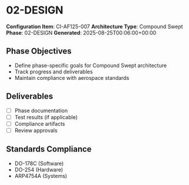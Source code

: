 # 02-DESIGN

**Configuration Item**: CI-AF125-007
**Architecture Type**: Compound Swept
**Phase**: 02-DESIGN
**Generated**: 2025-08-25T00:06:00+00:00

## Phase Objectives
- Define phase-specific goals for Compound Swept architecture
- Track progress and deliverables
- Maintain compliance with aerospace standards

## Deliverables
- [ ] Phase documentation
- [ ] Test results (if applicable)
- [ ] Compliance artifacts
- [ ] Review approvals

## Standards Compliance
- DO-178C (Software)
- DO-254 (Hardware)
- ARP4754A (Systems)
